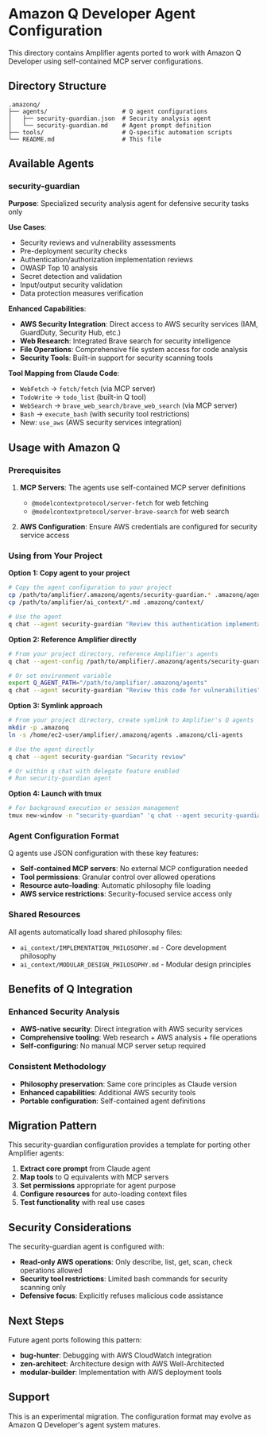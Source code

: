 # Amazon Q Developer Agent Configuration

This directory contains Amplifier agents ported to work with Amazon Q Developer using self-contained MCP server configurations.

## Directory Structure

```
.amazonq/
├── agents/                     # Q agent configurations
│   ├── security-guardian.json  # Security analysis agent
│   └── security-guardian.md    # Agent prompt definition
├── tools/                      # Q-specific automation scripts
└── README.md                   # This file
```

## Available Agents

### security-guardian

**Purpose**: Specialized security analysis agent for defensive security tasks only

**Use Cases**:
- Security reviews and vulnerability assessments
- Pre-deployment security checks
- Authentication/authorization implementation reviews
- OWASP Top 10 analysis
- Secret detection and validation
- Input/output security validation
- Data protection measures verification

**Enhanced Capabilities**:
- **AWS Security Integration**: Direct access to AWS security services (IAM, GuardDuty, Security Hub, etc.)
- **Web Research**: Integrated Brave search for security intelligence
- **File Operations**: Comprehensive file system access for code analysis
- **Security Tools**: Built-in support for security scanning tools

**Tool Mapping from Claude Code**:
- `WebFetch` → `fetch/fetch` (via MCP server)
- `TodoWrite` → `todo_list` (built-in Q tool)
- `WebSearch` → `brave_web_search/brave_web_search` (via MCP server)
- `Bash` → `execute_bash` (with security tool restrictions)
- New: `use_aws` (AWS security services integration)

## Usage with Amazon Q

### Prerequisites

1. **MCP Servers**: The agents use self-contained MCP server definitions
   - `@modelcontextprotocol/server-fetch` for web fetching
   - `@modelcontextprotocol/server-brave-search` for web search

2. **AWS Configuration**: Ensure AWS credentials are configured for security service access

### Using from Your Project

**Option 1: Copy agent to your project**
```bash
# Copy the agent configuration to your project
cp /path/to/amplifier/.amazonq/agents/security-guardian.* .amazonq/agents/
cp /path/to/amplifier/ai_context/*.md .amazonq/context/

# Use the agent
q chat --agent security-guardian "Review this authentication implementation"
```

**Option 2: Reference Amplifier directly**
```bash
# From your project directory, reference Amplifier's agents
q chat --agent-config /path/to/amplifier/.amazonq/agents/security-guardian.json "Analyze our IAM policies"

# Or set environment variable
export Q_AGENT_PATH="/path/to/amplifier/.amazonq/agents"
q chat --agent security-guardian "Review this code for vulnerabilities"
```

**Option 3: Symlink approach**
```bash
# From your project directory, create symlink to Amplifier's Q agents
mkdir -p .amazonq
ln -s /home/ec2-user/amplifier/.amazonq/agents .amazonq/cli-agents

# Use the agent directly
q chat --agent security-guardian "Security review"

# Or within q chat with delegate feature enabled
# Run security-guardian agent
```

**Option 4: Launch with tmux**
```bash
# For background execution or session management
tmux new-window -n "security-guardian" 'q chat --agent security-guardian "Perform security review on the code in the current working directory"; exec bash'
```

### Agent Configuration Format

Q agents use JSON configuration with these key features:

- **Self-contained MCP servers**: No external MCP configuration needed
- **Tool permissions**: Granular control over allowed operations
- **Resource auto-loading**: Automatic philosophy file loading
- **AWS service restrictions**: Security-focused service access only

### Shared Resources

All agents automatically load shared philosophy files:
- `ai_context/IMPLEMENTATION_PHILOSOPHY.md` - Core development philosophy
- `ai_context/MODULAR_DESIGN_PHILOSOPHY.md` - Modular design principles

## Benefits of Q Integration

### Enhanced Security Analysis
- **AWS-native security**: Direct integration with AWS security services
- **Comprehensive tooling**: Web research + AWS analysis + file operations
- **Self-configuring**: No manual MCP server setup required

### Consistent Methodology
- **Philosophy preservation**: Same core principles as Claude version
- **Enhanced capabilities**: Additional AWS security tools
- **Portable configuration**: Self-contained agent definitions

## Migration Pattern

This security-guardian configuration provides a template for porting other Amplifier agents:

1. **Extract core prompt** from Claude agent
2. **Map tools** to Q equivalents with MCP servers
3. **Set permissions** appropriate for agent purpose
4. **Configure resources** for auto-loading context files
5. **Test functionality** with real use cases

## Security Considerations

The security-guardian agent is configured with:
- **Read-only AWS operations**: Only describe, list, get, scan, check operations allowed
- **Security tool restrictions**: Limited bash commands for security scanning only
- **Defensive focus**: Explicitly refuses malicious code assistance

## Next Steps

Future agent ports following this pattern:
- **bug-hunter**: Debugging with AWS CloudWatch integration
- **zen-architect**: Architecture design with AWS Well-Architected
- **modular-builder**: Implementation with AWS deployment tools

## Support

This is an experimental migration. The configuration format may evolve as Amazon Q Developer's agent system matures.
